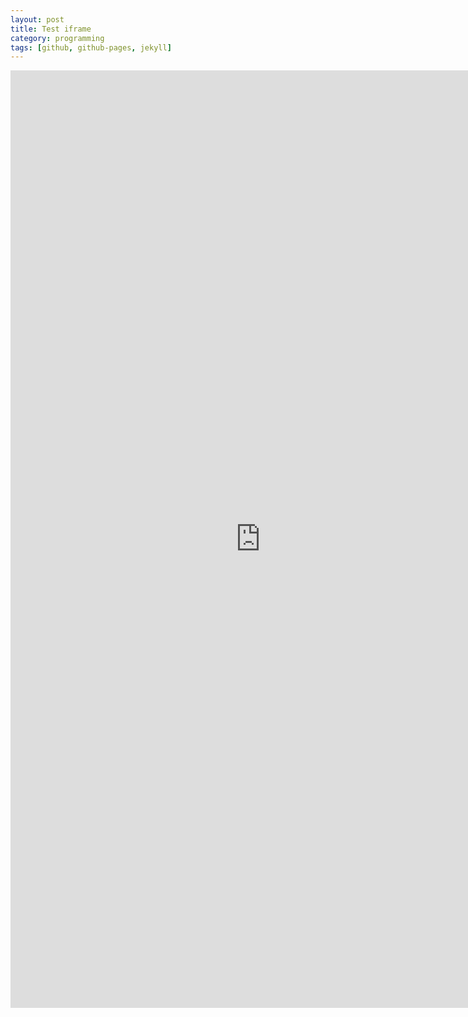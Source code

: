 ```yaml
---
layout: post
title: Test iframe
category: programming
tags: [github, github-pages, jekyll]
---
```



<iframe src="http://nbviewer.ipython.org/urls/dl.dropboxusercontent.com/u/38371278/GoogleDrive_GrabFiles.ipynb" width="800px" height="1500px" marginwidth="0" frameborder="0" scrolling="yes" marginheight="0" scrolling="no"> </iframe>


